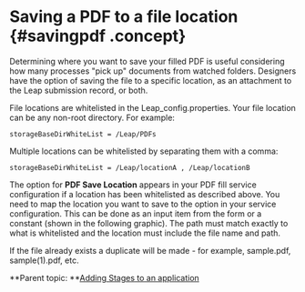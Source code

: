 # Saving a PDF to a file location {#savingpdf .concept}

Determining where you want to save your filled PDF is useful considering how many processes "pick up" documents from watched folders. Designers have the option of saving the file to a specific location, as an attachment to the Leap submission record, or both.

File locations are whitelisted in the Leap\_config.properties. Your file location can be any non-root directory. For example:

`storageBaseDirWhiteList = /Leap/PDFs`

Multiple locations can be whitelisted by separating them with a comma:

`storageBaseDirWhiteList = /Leap/locationA , /Leap/locationB`

The option for **PDF Save Location** appears in your PDF fill service configuration if a location has been whitelisted as described above. You need to map the location you want to save to the option in your service configuration. This can be done as an input item from the form or a constant \(shown in the following graphic\). The path must match exactly to what is whitelisted and the location must include the file name and path.

If the file already exists a duplicate will be made - for example, sample.pdf, sample\(1\).pdf, etc.

**Parent topic: **[Adding Stages to an application](sub_adding_stages_toc.md)


